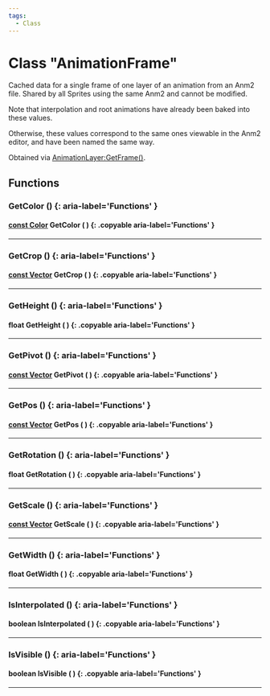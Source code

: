 ```yaml
---
tags:
  - Class
---
```

# Class "AnimationFrame"

Cached data for a single frame of one layer of an animation from an Anm2 file. Shared by all Sprites using the same Anm2 and cannot be modified.

Note that interpolation and root animations have already been baked into these values.

Otherwise, these values correspond to the same ones viewable in the Anm2 editor, and have been named the same way.

Obtained via [AnimationLayer:GetFrame()](AnimationLayer.md#getframe).

## Functions

### GetColor () {: aria-label='Functions' }
#### [const Color](Color.md) GetColor ( ) {: .copyable aria-label='Functions' }

___
### GetCrop () {: aria-label='Functions' }
#### [const Vector](Vector.md) GetCrop ( ) {: .copyable aria-label='Functions' }

___
### GetHeight () {: aria-label='Functions' }
#### float GetHeight ( ) {: .copyable aria-label='Functions' }

___
### GetPivot () {: aria-label='Functions' }
#### [const Vector](Vector.md) GetPivot ( ) {: .copyable aria-label='Functions' }

___
### GetPos () {: aria-label='Functions' }
#### [const Vector](Vector.md) GetPos ( ) {: .copyable aria-label='Functions' }

___
### GetRotation () {: aria-label='Functions' }
#### float GetRotation ( ) {: .copyable aria-label='Functions' }

___
### GetScale () {: aria-label='Functions' }
#### [const Vector](Vector.md) GetScale ( ) {: .copyable aria-label='Functions' }

___
### GetWidth () {: aria-label='Functions' }
#### float GetWidth ( ) {: .copyable aria-label='Functions' }

___
### IsInterpolated () {: aria-label='Functions' }
#### boolean IsInterpolated ( ) {: .copyable aria-label='Functions' }

___
### IsVisible () {: aria-label='Functions' }
#### boolean IsVisible ( ) {: .copyable aria-label='Functions' }

___
